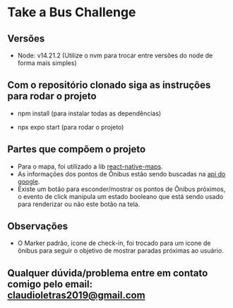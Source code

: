 # Take a Bus Challenge

## Versões

- Node: v14.21.2 (Utilize o nvm para trocar entre versões do node de forma mais simples)

## Com o repositório clonado siga as instruções para rodar o projeto

- npm install (para instalar todas as dependências)

- npx expo start (para rodar o projeto)

## Partes que compõem o projeto

- Para o mapa, foi utilizado a lib [react-native-maps](https://www.npmjs.com/package/react-native-maps).
- As informações dos pontos de Ônibus estão sendo buscadas na [api do google](https://maps.googleapis.com/maps/api/place/nearbysearch/json).
- Existe um botão para esconder/mostrar os pontos de Ônibus próximos, o evento de click manipula um estado booleano que está sendo usado para renderizar ou não este botão na tela.

## Observações

- O Marker padrão, icone de check-in, foi trocado para um icone de ônibus para seguir o objetivo de mostrar paradas próximas ao usuário.

## Qualquer dúvida/problema entre em contato comigo pelo email: claudioletras2019@gmail.com
